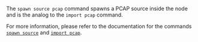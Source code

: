The `spawn source pcap` command spawns a PCAP source inside the node and is the
analog to the `import pcap` command.

For more information, please refer to the documentation for the commands [`spawn
source`](https://docs.tenzir.com/vast/cli/vast/spawn/source) and [`import
pcap`](https://docs.tenzir.com/vast/cli/vast/import#import-pcap).
